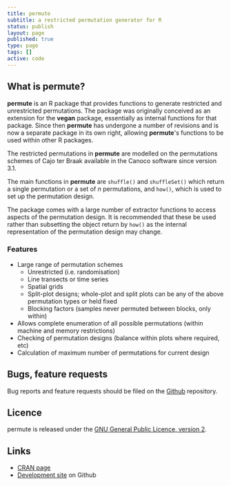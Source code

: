 ```yaml
---
title: permute
subtitle: a restricted permutation generator for R
status: publish
layout: page
published: true
type: page
tags: []
active: code
---
```

## What is permute?
**permute** is an R package that provides functions to generate restricted and unrestricted permutations. The package was originally conceived as an extension for the **vegan** package, essentially as internal functions for that package. Since then **permute** has undergone a number of revisions and is now a separate package in its own right, allowing **permute**'s functions to be used within other R packages.

The restricted permutations in **permute** are modelled on the permutations schemes of Cajo ter Braak available in the Canoco software since version 3.1.

The main functions in **permute** are `shuffle()` and `shuffleSet()` which return a single permutation or a set of *n* permutations, and `how()`, which is used to set up the permutation design.

The package comes with a large number of extractor functions to access aspects of the permutation design. It is recommended that these be used rather than subsetting the object return by `how()` as the internal representation of the permutation design may change.

### Features

 * Large range of permutation schemes
     * Unrestricted (i.e. randomisation)
     * Line transects or time series
     * Spatial grids
     * Split-plot designs; whole-plot and split plots can be any of the above permutation types or held fixed
     * Blocking factors (samples never permuted between blocks, only within)
 * Allows complete enumeration of all possible permutations (within machine and memory restrictions)
 * Checking of permutation designs (balance within plots where required, etc)
 * Calculation of maximum number of permutations for current design

## Bugs, feature requests
Bug reports and feature requests should be filed on the [Github](https://github.com/gavinsimpson/permute/issues) repository.

## Licence
permute is released under the [GNU General Public Licence, version 2](http://www.gnu.org/licenses/gpl-2.0.html).

## Links

 * [CRAN page](http://cran.r-project.org/package=permute)
 * [Development site](https://github.com/gavinsimpson/permute) on Github
